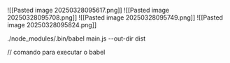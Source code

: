 ![[Pasted image 20250328095617.png]]
![[Pasted image 20250328095708.png]]
![[Pasted image 20250328095749.png]]
![[Pasted image 20250328095824.png]]

./node_modules/.bin/babel main.js --out-dir dist 

// comando para executar o babel